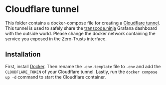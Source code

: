 # Cloudflare tunnel

This folder contains a docker-compose file for creating a [Cloudflare tunnel](https://www.cloudflare.com/en-gb/products/tunnel/). This tunnel is used to safely share the [transcode.ninja](https://transcode.ninja) Grafana dashboard with the outside world. Please change the docker network containing the service you exposed in the Zero-Trusts interface.

## Installation

First, install [Docker](https://docs.docker.com/get-docker/). Then rename the `.env.template` file to `.env` and add the `CLOUDFLARE_TOKEN` of your Cloudflare tunnel. Lastly, run the `docker compose up -d` command to start the Cloudflare container.
